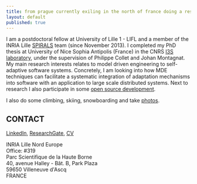 ```yaml
---
title: from prague currently exiling in the north of france doing a research in computer science
layout: default
published: true
---
```


I am a postdoctoral fellow at University of Lille 1 - LIFL and a member of the INRIA Lille [SPIRALS](https://team.inria.fr/spirals/) team (since November 2013). 
I completed my PhD thesis at University of Nice Sophia Antipolis (France) in the CNRS [I3S laboratory](http://www.i3s.unice.fr/), under the supervision of Philippe Collet and Johan Montagnat. 
My main research interests relates to model driven engineering to self-adaptive software systems.
Concretely, I am looking into how MDE techniques can facilitate a systematic integration of adaptation mechanisms into software with an application to large scale distributed systems.
Next to research I also participate in some [open source development](http://github.com/fikovnik/). 

I also do some climbing, skiing, snowboarding and take [photos](https://www.flickr.com/photos/121532543@N04/).

## CONTACT

[LinkedIn](http://fr.linkedin.com/in/filipkrikava), [ResearchGate](https://www.researchgate.net/profile/Filip_Krikava/), [CV](https://docs.google.com/document/d/1FA3XEc5_d1St-7b3dSBv-bNY8wNrrtZTP9UXusvghn8/edit?usp=sharing)

INRIA Lille Nord Europe  
Office: #319  
Parc Scientifique de la Haute Borne  
40, avenue Halley - Bât. B, Park Plaza  
59650 Villeneuve d'Ascq  
FRANCE